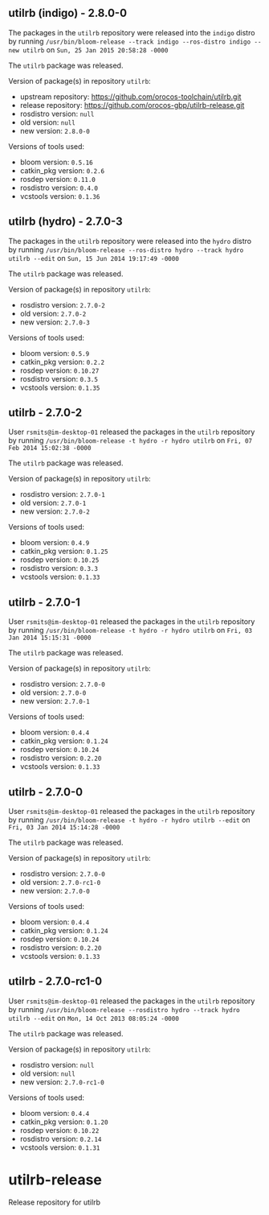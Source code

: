 ## utilrb (indigo) - 2.8.0-0

The packages in the `utilrb` repository were released into the `indigo` distro by running `/usr/bin/bloom-release --track indigo --ros-distro indigo --new utilrb` on `Sun, 25 Jan 2015 20:58:28 -0000`

The `utilrb` package was released.

Version of package(s) in repository `utilrb`:
- upstream repository: https://github.com/orocos-toolchain/utilrb.git
- release repository: https://github.com/orocos-gbp/utilrb-release.git
- rosdistro version: `null`
- old version: `null`
- new version: `2.8.0-0`

Versions of tools used:
- bloom version: `0.5.16`
- catkin_pkg version: `0.2.6`
- rosdep version: `0.11.0`
- rosdistro version: `0.4.0`
- vcstools version: `0.1.36`


## utilrb (hydro) - 2.7.0-3

The packages in the `utilrb` repository were released into the `hydro` distro by running `/usr/bin/bloom-release --ros-distro hydro --track hydro utilrb --edit` on `Sun, 15 Jun 2014 19:17:49 -0000`

The `utilrb` package was released.

Version of package(s) in repository `utilrb`:
- rosdistro version: `2.7.0-2`
- old version: `2.7.0-2`
- new version: `2.7.0-3`

Versions of tools used:
- bloom version: `0.5.9`
- catkin_pkg version: `0.2.2`
- rosdep version: `0.10.27`
- rosdistro version: `0.3.5`
- vcstools version: `0.1.35`


## utilrb - 2.7.0-2

User `rsmits@im-desktop-01` released the packages in the `utilrb` repository by running `/usr/bin/bloom-release -t hydro -r hydro utilrb` on `Fri, 07 Feb 2014 15:02:38 -0000`

The `utilrb` package was released.

Version of package(s) in repository `utilrb`:
- rosdistro version: `2.7.0-1`
- old version: `2.7.0-1`
- new version: `2.7.0-2`

Versions of tools used:
- bloom version: `0.4.9`
- catkin_pkg version: `0.1.25`
- rosdep version: `0.10.25`
- rosdistro version: `0.3.3`
- vcstools version: `0.1.33`


## utilrb - 2.7.0-1

User `rsmits@im-desktop-01` released the packages in the `utilrb` repository by running `/usr/bin/bloom-release -t hydro -r hydro utilrb` on `Fri, 03 Jan 2014 15:15:31 -0000`

The `utilrb` package was released.

Version of package(s) in repository `utilrb`:
- rosdistro version: `2.7.0-0`
- old version: `2.7.0-0`
- new version: `2.7.0-1`

Versions of tools used:
- bloom version: `0.4.4`
- catkin_pkg version: `0.1.24`
- rosdep version: `0.10.24`
- rosdistro version: `0.2.20`
- vcstools version: `0.1.33`


## utilrb - 2.7.0-0

User `rsmits@im-desktop-01` released the packages in the `utilrb` repository by running `/usr/bin/bloom-release -t hydro -r hydro utilrb --edit` on `Fri, 03 Jan 2014 15:14:28 -0000`

The `utilrb` package was released.

Version of package(s) in repository `utilrb`:
- rosdistro version: `2.7.0-0`
- old version: `2.7.0-rc1-0`
- new version: `2.7.0-0`

Versions of tools used:
- bloom version: `0.4.4`
- catkin_pkg version: `0.1.24`
- rosdep version: `0.10.24`
- rosdistro version: `0.2.20`
- vcstools version: `0.1.33`


## utilrb - 2.7.0-rc1-0

User `rsmits@im-desktop-01` released the packages in the `utilrb` repository by running `/usr/bin/bloom-release --rosdistro hydro --track hydro utilrb --edit` on `Mon, 14 Oct 2013 08:05:24 -0000`

The `utilrb` package was released.

Version of package(s) in repository `utilrb`:
- rosdistro version: `null`
- old version: `null`
- new version: `2.7.0-rc1-0`

Versions of tools used:
- bloom version: `0.4.4`
- catkin_pkg version: `0.1.20`
- rosdep version: `0.10.22`
- rosdistro version: `0.2.14`
- vcstools version: `0.1.31`


utilrb-release
==============

Release repository for utilrb
